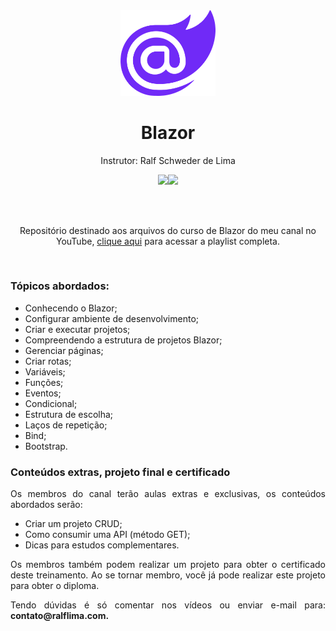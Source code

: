 <div align="center">
  <img src="https://github.com/ralflima/2025-Blazor/blob/main/logo.png" width="30%">
  <h1 style="border-bottom:none">Blazor</h1>
  <p>Instrutor: Ralf Schweder de Lima</p>
  
  <a href="https://www.youtube.com/channel/UCtT934GO9Y7hoFPR_vmV5zQ" target="_blank"><img src="https://img.shields.io/badge/YouTube-FF0000?style=for-the-badge&logo=youtube&logoColor=white"></a><a href="https://www.linkedin.com/in/ralf-lima-3b93708a/" target="_blank"><img src="https://img.shields.io/badge/LinkedIn-0077B5?style=for-the-badge&logo=linkedin&logoColor=white"></a>
  
  <br>
  <br>
  <p>Repositório destinado aos arquivos do curso de Blazor do meu canal no YouTube, <a href="https://www.youtube.com/watch?v=n5-WdJ6-v1I&list=PLWXw8Gu52TRKgH6sXJx5knh522Fp31Kjg" target="_blank">clique aqui</a> para acessar a playlist completa.</p>
  <br>
  <div align="justify">
  <h3>Tópicos abordados:</h3>
  
   + Conhecendo o Blazor;
   + Configurar ambiente de desenvolvimento;
   + Criar e executar projetos;
   + Compreendendo a estrutura de projetos Blazor;
   + Gerenciar páginas;
   + Criar rotas;
   + Variáveis;
   + Funções;
   + Eventos;
   + Condicional;
   + Estrutura de escolha;
   + Laços de repetição;
   + Bind;
   + Bootstrap.


   <h3>Conteúdos extras, projeto final e certificado</h3>

   <p>Os membros do canal terão aulas extras e exclusivas, os conteúdos abordados serão:</p>

   + Criar um projeto CRUD;
   + Como consumir uma API (método GET);
   + Dicas para estudos complementares.

   <p>Os membros também podem realizar um projeto para obter o certificado deste treinamento. Ao se tornar membro, você já pode realizar este projeto para obter o diploma.</p>

   <p>Tendo dúvidas é só comentar nos vídeos ou enviar e-mail para: <b>contato@ralflima.com<b>.</p>
  </div>
</div>